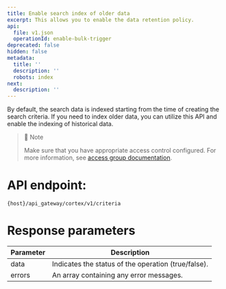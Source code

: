 ```yaml
---
title: Enable search index of older data
excerpt: This allows you to enable the data retention policy.
api:
  file: v1.json
  operationId: enable-bulk-trigger
deprecated: false
hidden: false
metadata:
  title: ''
  description: ''
  robots: index
next:
  description: ''
---
```

By default, the search data is indexed starting from the time of creating the search criteria. If you need to index older data, you can utilize this API and enable the indexing of historical data. 

> 🚧 Note
>
> Make sure that you have appropriate access control configured. For more information, see [access group documentation](https://docs.capillarytech.com/docs/access-group).

# API endpoint:

`{host}/api_gateway/cortex/v1/criteria`

# Response parameters

| Parameter | Description                                         |
| --------- | --------------------------------------------------- |
| data      | Indicates the status of the operation (true/false). |
| errors    | An array containing any error messages.             |